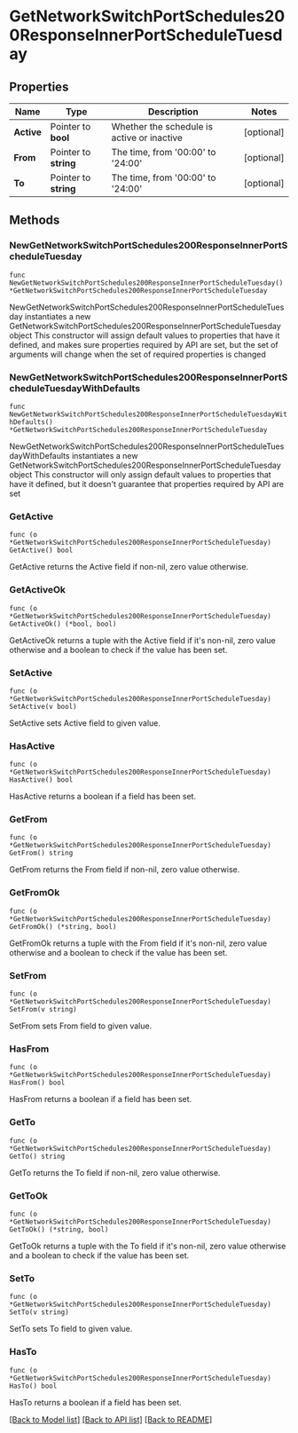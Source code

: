 # GetNetworkSwitchPortSchedules200ResponseInnerPortScheduleTuesday

## Properties

Name | Type | Description | Notes
------------ | ------------- | ------------- | -------------
**Active** | Pointer to **bool** | Whether the schedule is active or inactive | [optional] 
**From** | Pointer to **string** | The time, from &#39;00:00&#39; to &#39;24:00&#39; | [optional] 
**To** | Pointer to **string** | The time, from &#39;00:00&#39; to &#39;24:00&#39; | [optional] 

## Methods

### NewGetNetworkSwitchPortSchedules200ResponseInnerPortScheduleTuesday

`func NewGetNetworkSwitchPortSchedules200ResponseInnerPortScheduleTuesday() *GetNetworkSwitchPortSchedules200ResponseInnerPortScheduleTuesday`

NewGetNetworkSwitchPortSchedules200ResponseInnerPortScheduleTuesday instantiates a new GetNetworkSwitchPortSchedules200ResponseInnerPortScheduleTuesday object
This constructor will assign default values to properties that have it defined,
and makes sure properties required by API are set, but the set of arguments
will change when the set of required properties is changed

### NewGetNetworkSwitchPortSchedules200ResponseInnerPortScheduleTuesdayWithDefaults

`func NewGetNetworkSwitchPortSchedules200ResponseInnerPortScheduleTuesdayWithDefaults() *GetNetworkSwitchPortSchedules200ResponseInnerPortScheduleTuesday`

NewGetNetworkSwitchPortSchedules200ResponseInnerPortScheduleTuesdayWithDefaults instantiates a new GetNetworkSwitchPortSchedules200ResponseInnerPortScheduleTuesday object
This constructor will only assign default values to properties that have it defined,
but it doesn't guarantee that properties required by API are set

### GetActive

`func (o *GetNetworkSwitchPortSchedules200ResponseInnerPortScheduleTuesday) GetActive() bool`

GetActive returns the Active field if non-nil, zero value otherwise.

### GetActiveOk

`func (o *GetNetworkSwitchPortSchedules200ResponseInnerPortScheduleTuesday) GetActiveOk() (*bool, bool)`

GetActiveOk returns a tuple with the Active field if it's non-nil, zero value otherwise
and a boolean to check if the value has been set.

### SetActive

`func (o *GetNetworkSwitchPortSchedules200ResponseInnerPortScheduleTuesday) SetActive(v bool)`

SetActive sets Active field to given value.

### HasActive

`func (o *GetNetworkSwitchPortSchedules200ResponseInnerPortScheduleTuesday) HasActive() bool`

HasActive returns a boolean if a field has been set.

### GetFrom

`func (o *GetNetworkSwitchPortSchedules200ResponseInnerPortScheduleTuesday) GetFrom() string`

GetFrom returns the From field if non-nil, zero value otherwise.

### GetFromOk

`func (o *GetNetworkSwitchPortSchedules200ResponseInnerPortScheduleTuesday) GetFromOk() (*string, bool)`

GetFromOk returns a tuple with the From field if it's non-nil, zero value otherwise
and a boolean to check if the value has been set.

### SetFrom

`func (o *GetNetworkSwitchPortSchedules200ResponseInnerPortScheduleTuesday) SetFrom(v string)`

SetFrom sets From field to given value.

### HasFrom

`func (o *GetNetworkSwitchPortSchedules200ResponseInnerPortScheduleTuesday) HasFrom() bool`

HasFrom returns a boolean if a field has been set.

### GetTo

`func (o *GetNetworkSwitchPortSchedules200ResponseInnerPortScheduleTuesday) GetTo() string`

GetTo returns the To field if non-nil, zero value otherwise.

### GetToOk

`func (o *GetNetworkSwitchPortSchedules200ResponseInnerPortScheduleTuesday) GetToOk() (*string, bool)`

GetToOk returns a tuple with the To field if it's non-nil, zero value otherwise
and a boolean to check if the value has been set.

### SetTo

`func (o *GetNetworkSwitchPortSchedules200ResponseInnerPortScheduleTuesday) SetTo(v string)`

SetTo sets To field to given value.

### HasTo

`func (o *GetNetworkSwitchPortSchedules200ResponseInnerPortScheduleTuesday) HasTo() bool`

HasTo returns a boolean if a field has been set.


[[Back to Model list]](../README.md#documentation-for-models) [[Back to API list]](../README.md#documentation-for-api-endpoints) [[Back to README]](../README.md)


